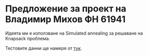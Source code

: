 # Предложение за проект на Владимир Михов ФН 61941

Идеята ми е използване на Simulated annealing за решаване на Knapsack проблема.

Тестовите данни ще намеря от [тук](http://people.sc.fsu.edu/~jburkardt%20/datasets/knapsack_01/knapsack_01.html).
